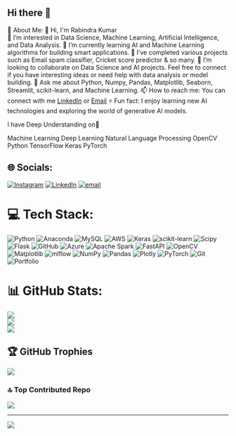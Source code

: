 ## Hi there 👋


💫 About Me:
👋 Hi, I'm Rabindra Kumar 	
🔭 I’m interested in Data Science, Machine Learning, Artificial Intelligence, and Data Analysis.
🌱 I’m currently learning AI and Machine Learning algorithms for building smart applications.
💼 I’ve completed various projects such as Email spam classifier, Cricket score predictor & so many.
🤝 I’m looking to collaborate on Data Science and AI projects. Feel free to connect if you have interesting ideas or need help with data analysis or model building.
💬 Ask me about Python, Numpy, Pandas, Matplotlib, Seaborn, Streamlit, scikit-learn, and Machine Learning.
📫 How to reach me: You can connect with me [LinkedIn](https://www.linkedin.com/in/rabindra-kumar-0b7231318/) or [Email](rabindrakumar80834@gmail.com)
⚡ Fun fact: I enjoy learning new AI technologies and exploring the world of generative AI models.

I have Deep Understanding on👋

Machine Learning
Deep Learning
Natural Language Processing
OpenCV
Python
TensorFlow
Keras
PyTorch 

  

## 🌐 Socials:
[![Instagram](https://img.shields.io/badge/Instagram-%23E4405F.svg?logo=Instagram&logoColor=white)](https://instagram.com/rabindra_1x) [![LinkedIn](https://img.shields.io/badge/LinkedIn-%230077B5.svg?logo=linkedin&logoColor=white)](https://linkedin.com/in/https://www.linkedin.com/in/rabindra-kumar-0b7231318/) [![email](https://img.shields.io/badge/Email-D14836?logo=gmail&logoColor=white)](mailto:rabindrakumar80834@gmail.com ) 

# 💻 Tech Stack:
![Python](https://img.shields.io/badge/python-3670A0?style=for-the-badge&logo=python&logoColor=ffdd54) ![Anaconda](https://img.shields.io/badge/Anaconda-%2344A833.svg?style=for-the-badge&logo=anaconda&logoColor=white) ![MySQL](https://img.shields.io/badge/mysql-4479A1.svg?style=for-the-badge&logo=mysql&logoColor=white) ![AWS](https://img.shields.io/badge/AWS-%23FF9900.svg?style=for-the-badge&logo=amazon-aws&logoColor=white) ![Keras](https://img.shields.io/badge/Keras-%23D00000.svg?style=for-the-badge&logo=Keras&logoColor=white) ![scikit-learn](https://img.shields.io/badge/scikit--learn-%23F7931E.svg?style=for-the-badge&logo=scikit-learn&logoColor=white) ![Scipy](https://img.shields.io/badge/SciPy-%230C55A5.svg?style=for-the-badge&logo=scipy&logoColor=%white) ![Flask](https://img.shields.io/badge/flask-%23000.svg?style=for-the-badge&logo=flask&logoColor=white) ![GitHub](https://img.shields.io/badge/github-%23121011.svg?style=for-the-badge&logo=github&logoColor=white) ![Azure](https://img.shields.io/badge/azure-%230072C6.svg?style=for-the-badge&logo=microsoftazure&logoColor=white) ![Apache Spark](https://img.shields.io/badge/Apache%20Spark-FDEE21?style=for-the-badge&logo=apachespark&logoColor=black) ![FastAPI](https://img.shields.io/badge/FastAPI-005571?style=for-the-badge&logo=fastapi) ![OpenCV](https://img.shields.io/badge/opencv-%23white.svg?style=for-the-badge&logo=opencv&logoColor=white) ![Matplotlib](https://img.shields.io/badge/Matplotlib-%23ffffff.svg?style=for-the-badge&logo=Matplotlib&logoColor=black) ![mlflow](https://img.shields.io/badge/mlflow-%23d9ead3.svg?style=for-the-badge&logo=numpy&logoColor=blue) ![NumPy](https://img.shields.io/badge/numpy-%23013243.svg?style=for-the-badge&logo=numpy&logoColor=white) ![Pandas](https://img.shields.io/badge/pandas-%23150458.svg?style=for-the-badge&logo=pandas&logoColor=white) ![Plotly](https://img.shields.io/badge/Plotly-%233F4F75.svg?style=for-the-badge&logo=plotly&logoColor=white) ![PyTorch](https://img.shields.io/badge/PyTorch-%23EE4C2C.svg?style=for-the-badge&logo=PyTorch&logoColor=white) ![Git](https://img.shields.io/badge/git-%23F05033.svg?style=for-the-badge&logo=git&logoColor=white) ![Portfolio](https://img.shields.io/badge/Portfolio-%23000000.svg?style=for-the-badge&logo=firefox&logoColor=#FF7139)
# 📊 GitHub Stats:
![](https://github-readme-stats.vercel.app/api?username=rabindra1x&theme=dark&hide_border=false&include_all_commits=false&count_private=false)<br/>
![](https://nirzak-streak-stats.vercel.app/?user=rabindra1x&theme=dark&hide_border=false)<br/>
![](https://github-readme-stats.vercel.app/api/top-langs/?username=rabindra1x&theme=dark&hide_border=false&include_all_commits=false&count_private=false&layout=compact)

## 🏆 GitHub Trophies
![](https://github-profile-trophy.vercel.app/?username=rabindra1x&theme=radical&no-frame=false&no-bg=true&margin-w=4)


### 🔝 Top Contributed Repo
![](https://github-contributor-stats.vercel.app/api?username=rabindra1x&limit=5&theme=dark&combine_all_yearly_contributions=true)

---
[![](https://visitcount.itsvg.in/api?id=rabindra1x&icon=0&color=0)](https://visitcount.itsvg.in)

<!-- Proudly created with GPRM ( https://gprm.itsvg.in ) -->
